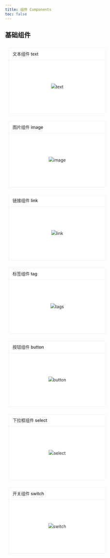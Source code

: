 ```yaml
---
title: 组件 Components
toc: false
---
```


## 基础组件

<style type="text/css">
  .components-overview-card {
    display: flex;
    align-items: flex-start;
    justify-content: flex-start;
    flex-wrap: wrap;
  }

  .components-overview-card > a {
    text-decoration: none;
    padding: 0 12px;
    margin: 12px 0;
    min-width: 320px;
  }
  .components-overview-card > a:hover, .components-overview-card > a:active {
    opacity: 1.0;
    color: #000000d9;
    text-decoration: none;
  }
  .components-overview-card .card-container {
    box-sizing: border-box;
    margin: 0;
    padding: 0;
    color: #000000d9;
    font-size: 14px;
    line-height: 1.5715;
    list-style: none;
    position: relative;
    background: #fff;
    border-radius: 2px;
    border: 1px solid rgba(0,0,0,.06);
  }

  .components-overview-card .card-container:hover {
    color: #000000d9;
    cursor: pointer;
    transition: all .5s;
    box-shadow: 0 6px 16px -8px #00000014, 0 9px 28px #0000000d, 0 12px 48px 16px #00000008;
  }

  .components-overview-card .card-container > .card-head {
    min-height: 36px;
    padding: 0 12px;
    font-size: 14px;
    border-bottom: 1px solid rgba(0,0,0,.06);
  }
  .components-overview-card .card-container > .card-head > .card-head-title {
    padding: 8px 0;
    font-weight: 500;
    overflow: hidden;
    color: #000000d9;
    text-overflow: ellipsis;
  }
  .components-overview-card .card-container > .card-body {
    padding: 12px;
  }
  .components-overview-img {
    display: flex;
    align-items: center;
    justify-content: center;
    height: 152px;
  }
  .components-overview-img > img {
    max-width: calc(100% - 32px);
    max-height: 100%;
    vertical-align: middle;
    border-style: none;
  }
</style>
<div class="components-overview-card">
  <a href="/drip-table/components/text">
    <div class="card-container">
      <div class="card-head">
        <div class="card-head-title">
          <div class="components-overview-title">文本组件 text</div>
        </div>
      </div>
      <div class="card-body" style="background-repeat: no-repeat; background-position: right bottom;">
        <div class="components-overview-img">
          <img src="https://gw.alipayobjects.com/zos/alicdn/KpcciCJgv/Skeleton.svg" alt="text">
        </div>
      </div>
    </div>
  </a>
  <a href="/drip-table/components/image">
    <div class="card-container">
      <div class="card-head">
        <div class="card-head-title">
          <div class="components-overview-title">图片组件 image</div>
        </div>
      </div>
      <div class="card-body" style="background-repeat: no-repeat; background-position: right bottom;">
        <div class="components-overview-img">
          <img src="https://gw.alipayobjects.com/zos/antfincdn/D1dXz9PZqa/image.svg" alt="image">
        </div>
      </div>
    </div>
  </a>
  <a href="/drip-table/components/link">
    <div class="card-container">
      <div class="card-head">
        <div class="card-head-title">
          <div class="components-overview-title">链接组件 link</div>
        </div>
      </div>
      <div class="card-body" style="background-repeat: no-repeat; background-position: right bottom;">
        <div class="components-overview-img">
          <img src="https://gw.alipayobjects.com/zos/alicdn/f-SbcX2Lx/Table.svg" alt="link">
        </div>
      </div>
    </div>
  </a>
  <a href="/drip-table/components/tag">
    <div class="card-container">
      <div class="card-head">
        <div class="card-head-title">
          <div class="components-overview-title">标签组件 tag</div>
        </div>
      </div>
      <div class="card-body" style="background-repeat: no-repeat; background-position: right bottom;">
        <div class="components-overview-img">
          <img src="https://gw.alipayobjects.com/zos/alicdn/cH1BOLfxC/Tag.svg" alt="tags">
        </div>
      </div>
    </div>
  </a>
  <a href="/drip-table/components/button">
    <div class="card-container">
      <div class="card-head">
        <div class="card-head-title">
          <div class="components-overview-title">按钮组件 button</div>
        </div>
      </div>
      <div class="card-body" style="background-repeat: no-repeat; background-position: right bottom;">
        <div class="components-overview-img">
          <img src="https://gw.alipayobjects.com/zos/alicdn/fNUKzY1sk/Button.svg" alt="button">
        </div>
      </div>
    </div>
  </a>
  <a href="/drip-table/components/select">
    <div class="card-container">
      <div class="card-head">
        <div class="card-head-title">
          <div class="components-overview-title">下拉框组件 select</div>
        </div>
      </div>
      <div class="card-body" style="background-repeat: no-repeat; background-position: right bottom;">
        <div class="components-overview-img">
          <img src="https://gw.alipayobjects.com/zos/alicdn/_0XzgOis7/Select.svg" alt="select">
        </div>
      </div>
    </div>
  </a>
  <a href="/drip-table/components/switch">
    <div class="card-container">
      <div class="card-head">
        <div class="card-head-title">
          <div class="components-overview-title">开关组件 switch</div>
        </div>
      </div>
      <div class="card-body" style="background-repeat: no-repeat; background-position: right bottom;">
        <div class="components-overview-img">
          <img src="https://gw.alipayobjects.com/zos/alicdn/zNdJQMhfm/Switch.svg" alt="switch">
        </div>
      </div>
    </div>
  </a>
</div>

<!-- | 组件名 | 描述 | 详情 |
| ----- | ---- | ---- |
| [text](/drip-table/components/text) | 文本组件 | [🔗 示例](/drip-table/components/text) |
| [image](/drip-table/components/image) | 图片组件 | [🔗 示例](/drip-table/components/image) | -->
